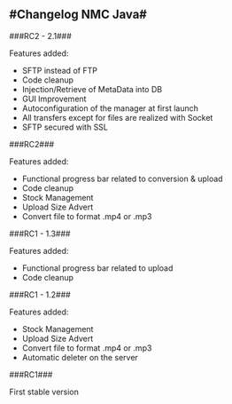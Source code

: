 #Changelog NMC Java#
----------------

###RC2 - 2.1###

Features added:

- SFTP instead of FTP
- Code cleanup
- Injection/Retrieve of MetaData into DB 
- GUI Improvement
- Autoconfiguration of the manager at first launch
- All transfers except for files are realized with Socket
- SFTP secured with SSL

###RC2###

Features added:

- Functional progress bar related to conversion & upload
- Code cleanup
- Stock Management 
- Upload Size Advert
- Convert file to format .mp4 or .mp3

###RC1 - 1.3###

Features added:

- Functional progress bar related to upload
- Code cleanup

###RC1 - 1.2###

Features added: 

- Stock Management 
- Upload Size Advert
- Convert file to format .mp4 or .mp3
- Automatic deleter on the server

###RC1###

First stable version
